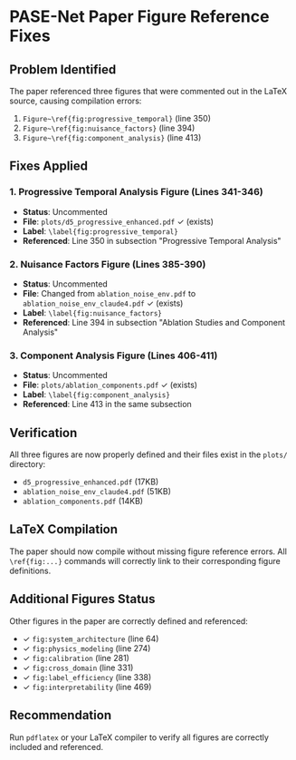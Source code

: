 # PASE-Net Paper Figure Reference Fixes

## Problem Identified
The paper referenced three figures that were commented out in the LaTeX source, causing compilation errors:
1. `Figure~\ref{fig:progressive_temporal}` (line 350)
2. `Figure~\ref{fig:nuisance_factors}` (line 394)  
3. `Figure~\ref{fig:component_analysis}` (line 413)

## Fixes Applied

### 1. Progressive Temporal Analysis Figure (Lines 341-346)
- **Status**: Uncommented
- **File**: `plots/d5_progressive_enhanced.pdf` ✓ (exists)
- **Label**: `\label{fig:progressive_temporal}`
- **Referenced**: Line 350 in subsection "Progressive Temporal Analysis"

### 2. Nuisance Factors Figure (Lines 385-390)
- **Status**: Uncommented
- **File**: Changed from `ablation_noise_env.pdf` to `ablation_noise_env_claude4.pdf` ✓ (exists)
- **Label**: `\label{fig:nuisance_factors}`
- **Referenced**: Line 394 in subsection "Ablation Studies and Component Analysis"

### 3. Component Analysis Figure (Lines 406-411)
- **Status**: Uncommented
- **File**: `plots/ablation_components.pdf` ✓ (exists)
- **Label**: `\label{fig:component_analysis}`
- **Referenced**: Line 413 in the same subsection

## Verification
All three figures are now properly defined and their files exist in the `plots/` directory:
- `d5_progressive_enhanced.pdf` (17KB)
- `ablation_noise_env_claude4.pdf` (51KB)
- `ablation_components.pdf` (14KB)

## LaTeX Compilation
The paper should now compile without missing figure reference errors. All `\ref{fig:...}` commands will correctly link to their corresponding figure definitions.

## Additional Figures Status
Other figures in the paper are correctly defined and referenced:
- ✓ `fig:system_architecture` (line 64)
- ✓ `fig:physics_modeling` (line 274)
- ✓ `fig:calibration` (line 281)
- ✓ `fig:cross_domain` (line 331)
- ✓ `fig:label_efficiency` (line 338)
- ✓ `fig:interpretability` (line 469)

## Recommendation
Run `pdflatex` or your LaTeX compiler to verify all figures are correctly included and referenced.